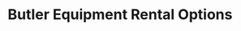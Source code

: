 ---
title: "Butler Equipment Rental Options"
url: /harmony/butler-equipment-rental-options/
shop: Mieten
---